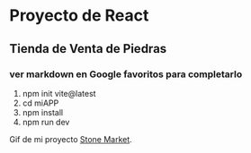 # Proyecto de React
## Tienda de Venta de Piedras

### ver markdown en Google favoritos para completarlo

1. npm init vite@latest
1. cd miAPP
1. npm install
1. npm run dev

Gif de mi proyecto [Stone Market](https://mandrillapp.com/track/click/30773215/loom.com?p=eyJzIjoiZWl5S3gzV09rcUdhMDdBMnJvSklMaHlqdmgwIiwidiI6MSwicCI6IntcInVcIjozMDc3MzIxNSxcInZcIjoxLFwidXJsXCI6XCJodHRwczpcXFwvXFxcL2xvb20uY29tXFxcL3NoYXJlXFxcLzUwYjVjMGFjNTMyMzQzNzNiNGZlOWQ2MTY4MDY3ODkzP3NvdXJjZV9lbWFpbD1sb29tLXZpZGVvLWZpcnN0LXZpZXctdXBkYXRlZFwiLFwiaWRcIjpcIjgxZWI1NWYxYWM3ZTQ2MmVhMzFkOGMwODk2YTZlYjhjXCIsXCJ1cmxfaWRzXCI6W1wiNGI4MGI5ZDFlZDdiZmQ1Y2ZjNWI4YTA4NmVhYTUyYWQ4ZGU0NGFjMVwiXX0ifQ).